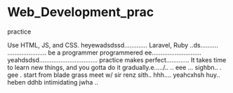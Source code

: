 # Web_Development_prac
practice

Use HTML, JS, and CSS.
 heyewadsdssd.............
Laravel, Ruby ..ds..........
......................
be a programmer programmered ee............................
 yeahdsdsd.................................
practice makes perfect.............
It takes time to learn new things, and you gotta do it gradually.e...../..
..
 eee ...
sighbn..
. gee . start from blade grass meet w/ sir renz
sith..
hhh....
yeahcxhsh
huy..
heben
ddhb
intimidating
jwha
..
